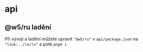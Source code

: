 # api

## @w5/ru ladění

Při vývoji a ladění můžete upravit `"@w5/ru"` v `api/package.json` na `"link:../ru/ru"` a poté `pnpm i`
